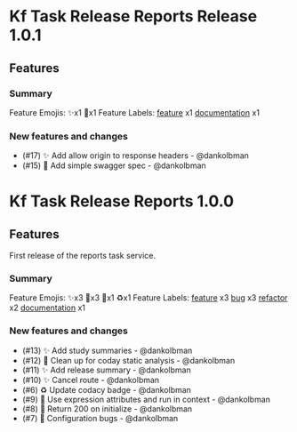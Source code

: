 # Kf Task Release Reports Release 1.0.1

## Features

### Summary

Feature Emojis: ✨x1 📝x1
Feature Labels: [feature](https://api.github.com/repos/kids-first/kf-task-release-reports/labels/feature) x1 [documentation](https://api.github.com/repos/kids-first/kf-task-release-reports/labels/documentation) x1

### New features and changes

- (#17) ✨ Add allow origin to response headers - @dankolbman
- (#15) 📝 Add simple swagger spec - @dankolbman

# Kf Task Release Reports 1.0.0

## Features

First release of the reports task service.

### Summary

Feature Emojis: ✨x3 🐛x3 🚨x1 ♻️x1
Feature Labels: [feature](https://api.github.com/repos/kids-first/kf-task-release-reports/labels/feature) x3 [bug](https://api.github.com/repos/kids-first/kf-task-release-reports/labels/bug) x3 [refactor](https://api.github.com/repos/kids-first/kf-task-release-reports/labels/refactor) x2 [documentation](https://api.github.com/repos/kids-first/kf-task-release-reports/labels/documentation) x1

### New features and changes

- (#13) ✨ Add study summaries - @dankolbman
- (#12) 🚨 Clean up for coday static analysis - @dankolbman
- (#11) ✨ Add release summary - @dankolbman
- (#10) ✨ Cancel route - @dankolbman
- (#6) ♻️ Update codacy badge - @dankolbman
- (#9) 🐛 Use expression attributes and run in context - @dankolbman
- (#8) 🐛 Return 200 on initialize - @dankolbman
- (#7) 🐛 Configuration bugs - @dankolbman
